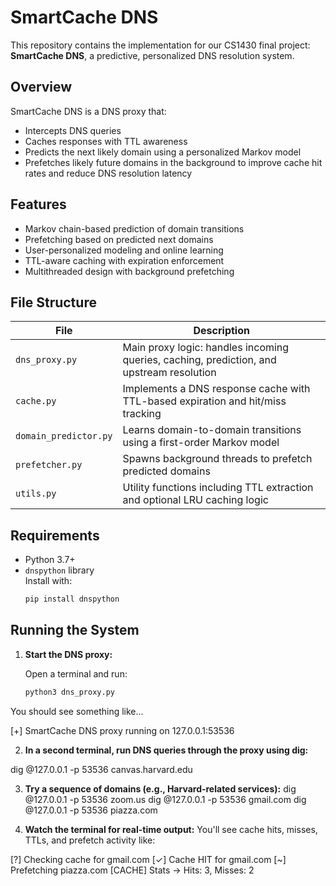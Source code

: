 # SmartCache DNS

This repository contains the implementation for our CS1430 final project: **SmartCache DNS**, a predictive, personalized DNS resolution system.

## Overview

SmartCache DNS is a DNS proxy that:
- Intercepts DNS queries
- Caches responses with TTL awareness
- Predicts the next likely domain using a personalized Markov model
- Prefetches likely future domains in the background to improve cache hit rates and reduce DNS resolution latency

## Features

- Markov chain-based prediction of domain transitions
- Prefetching based on predicted next domains
- User-personalized modeling and online learning
- TTL-aware caching with expiration enforcement
- Multithreaded design with background prefetching

## File Structure

| File | Description |
|------|-------------|
| `dns_proxy.py` | Main proxy logic: handles incoming queries, caching, prediction, and upstream resolution |
| `cache.py` | Implements a DNS response cache with TTL-based expiration and hit/miss tracking |
| `domain_predictor.py` | Learns domain-to-domain transitions using a first-order Markov model |
| `prefetcher.py` | Spawns background threads to prefetch predicted domains |
| `utils.py` | Utility functions including TTL extraction and optional LRU caching logic |

## Requirements

- Python 3.7+
- `dnspython` library  
  Install with:
  ```bash
  pip install dnspython


## Running the System

1. **Start the DNS proxy:**

   Open a terminal and run:

   ```bash
   python3 dns_proxy.py

You should see something like...

[+] SmartCache DNS proxy running on 127.0.0.1:53536

2. **In a second terminal, run DNS queries through the proxy using dig:**

dig @127.0.0.1 -p 53536 canvas.harvard.edu

3. **Try a sequence of domains (e.g., Harvard-related services):**
dig @127.0.0.1 -p 53536 zoom.us
dig @127.0.0.1 -p 53536 gmail.com
dig @127.0.0.1 -p 53536 piazza.com

4. **Watch the terminal for real-time output:**
You'll see cache hits, misses, TTLs, and prefetch activity like:

[?] Checking cache for gmail.com
[✓] Cache HIT for gmail.com
[~] Prefetching piazza.com
[CACHE] Stats → Hits: 3, Misses: 2
